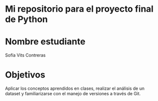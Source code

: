 # Mi repositorio para el proyecto final de Python

# Nombre estudiante

Sofía Vits Contreras

# Objetivos

Aplicar los conceptos aprendidos en clases, realizar el análisis de un dataset y familiarizarse con el manejo de versiones a través de Git.

